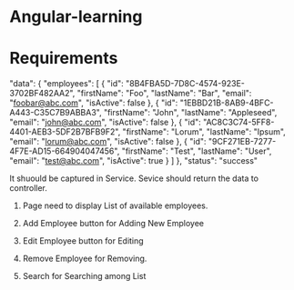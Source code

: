# Angular-learning

# Requirements

"data": {
    "employees": [
      {
        "id": "8B4FBA5D-7D8C-4574-923E-3702BF482AA2",
        "firstName": "Foo",
        "lastName": "Bar",
        "email": "foobar@abc.com",
        "isActive": false
      },
      {
        "id": "1EBBD21B-8AB9-4BFC-A443-C35C7B9ABBA3",
        "firstName": "John",
        "lastName": "Appleseed",
        "email": "john@abc.com",
        "isActive": false
      },
      {
        "id": "AC8C3C74-5FF8-4401-AEB3-5DF2B7BFB9F2",
        "firstName": "Lorum",
        "lastName": "Ipsum",
        "email": "lorum@abc.com",
        "isActive": false
      },
      {
        "id": "9CF271EB-7277-4F7E-AD15-664904047456",
        "firstName": "Test",
        "lastName": "User",
        "email": "test@abc.com",
        "isActive": true
      }
    ]
  },
  "status": "success"
  
  It shuould be captured in Service. Sevice should return the data to controller.
  
  1. Page need to display List of available employees.
  
  2. Add Employee button for Adding New Employee 
  
  3. Edit Employee button for Editing
  
  4. Remove Employee for Removing.
  
  5. Search for Searching among List
  
